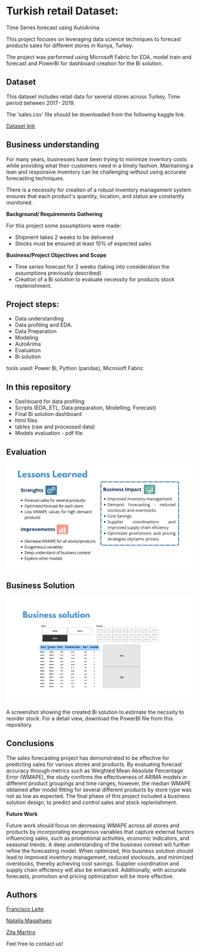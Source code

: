 # Turkish retail Dataset:  
Time Series forecast using AutoArima

This project focuses on leveraging data science techniques to forecast products sales for different stores in Konya, Turkey.

The project was performed using Microsoft Fabric for EDA, model train and forecast and PowerBi for dashboard creation for the Bi solution.


## Dataset
This dataset includes retail data for several stores across Turkey. Time period between 2017- 2019.

The 'sales.csv' file should be downloaded from the following kaggle link.

[Dataset link](https://www.kaggle.com/datasets/berkayalan/retail-sales-data)


## Business understanding 

For many years, businesses have been trying to minimize inventory costs while providing what their customers need in a timely fashion. Maintaining a lean and responsive inventory can be challenging without using accurate forecasting techniques.

There is a necessity for creation of a robust inventory management system ensures that each product's quantity, location, and status are constantly monitored.

**Background/ Requirements Gathering**

For this project some assumptions were made:

- Shipment takes 2 weeks to be delivered
- Stocks must be ensured at least 10% of expected sales

**Business/Project Objectives and Scope**
 - Time series forecast for 2 weeks (taking into consideration the assumptions previously described)
 - Creation of a Bi solution to evaluate necessity for products stock  replenishment.


## Project steps:

- Data understanding 
- Data profiling and EDA.
- Data Preparation
- Modeling
- AutoArima
- Evaluation
-  Bi solution

tools used: Power Bi, Python (pandas), Microsoft Fabric

## In this repository

- Dashboard for data profiling
- Scripts (EDA, ETL, Data preparation, Modelling, Forecast)
- Final Bi solution dashboard
- html files
- tables (raw and processed data)
- Models evaluation - pdf file


## Evaluation


![enter image description here](https://github.com/natmag93/Turkey_retail_sales_time_series_data_science_project/blob/9bbf283bc749652aec6aa3d925df085e375918b3/Apresenta%C3%A7%C3%A3o%20sem%20t%C3%ADtulo.png)

## Business Solution

![enter image description here](https://github.com/natmag93/Turkey_retail_sales_time_series_data_science_project/blob/273c88d527eb4547447296fd5bc71d12d57c765c/Bi_solution.png)

A screenshot showing the created Bi solution to estimate the necssity to reorder stock. 
For a detail view, download the PowerBI file from this repository.

## Conclusions 

The sales forecasting project has demonstrated to be effective for predicting sales for
various stores and products. By evaluating forecast accuracy through metrics such as
Weighted Mean Absolute Percentage Error (WMAPE), the study confirms the effectiveness
of ARIMA models in different product groupings and time ranges, however, the median
WMAPE obtained after model fitting for several different products by store type was not as
low as expected. The final phase of this project included a business solution design, to
predict and control sales and stock replenishment.


**Future Work**

Future work should focus on decreasing WMAPE across all stores and products by
incorporating exogenous variables that capture external factors influencing sales, such as
promotional activities, economic indicators, and seasonal trends. A deep understanding of
the business context will further refine the forecasting model.
When optimized, this business solution should lead to improved inventory management,
reduced stockouts, and minimized overstocks, thereby achieving cost savings. Supplier
coordination and supply chain efficiency will also be enhanced. Additionally, with accurate
forecasts, promotion and pricing optimization will be more effective.


## Authors

[Francisco Leite](https://github.com/fransile)

[Natalia Magalhaes](https://github.com/natmag93)

[Zita Martins](https://github.com/zitasamartins)


Feel free to contact us!
